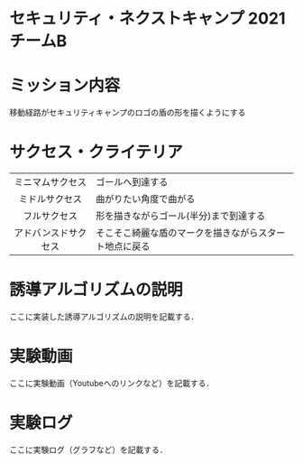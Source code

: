 # セキュリティ・ネクストキャンプ 2021 チームB

# ミッション内容

移動経路がセキュリティキャンプのロゴの盾の形を描くようにする

# サクセス・クライテリア

|||
|:---:|:---|
|ミニマムサクセス|ゴールへ到達する|
|ミドルサクセス|曲がりたい角度で曲がる|
|フルサクセス|形を描きながらゴール(半分)まで到達する|
|アドバンスドサクセス|そこそこ綺麗な盾のマークを描きながらスタート地点に戻る|

# 誘導アルゴリズムの説明

ここに実装した誘導アルゴリズムの説明を記載する．

# 実験動画

ここに実験動画（Youtubeへのリンクなど）を記載する．

# 実験ログ

ここに実験ログ（グラフなど）を記載する．
